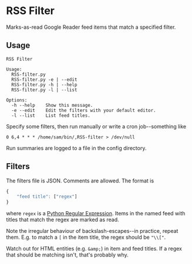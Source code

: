 # RSS Filter

Marks-as-read Google Reader feed items that match a specified filter.

## Usage

```
RSS Filter

Usage:
  RSS-filter.py
  RSS-filter.py -e | --edit
  RSS-filter.py -h | --help
  RSS-filter.py -l | --list

Options:
  -h --help    Show this message.
  -e --edit    Edit the filters with your default editor.
  -l --list    List feed titles.
```

Specify some filters, then run manually or write a cron job--something like

```
0 6,4 * * * /home/sam/bin/,RSS-filter > /dev/null
```

Run summaries are logged to a file in the config directory.

## Filters

The filters file is JSON. Comments are allowed.
The format is 
```js
{
    "feed title": ["regex"]
}
```

where `regex` is a [Python Regular Expression](http://docs.python.org/2/library/re.html#regular-expression-syntax).
Items in the named feed with titles that match the regex are marked as read.

Note the irregular behaviour of backslash-escapes--in practice, repeat them.
E.g. to match a `[` in the item title, the regex should be `"\\["`.

Watch out for HTML entities (e.g. `&amp;`) in item and feed titles. If a regex that should be matching isn't, that's probably why.


